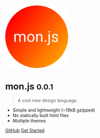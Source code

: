 ![logo](_media/logo.svg)

# mon.js <small>0.0.1</small>

> A cool new design language.

* Simple and lightweight (~19kB gzipped)
* No statically built html files
* Multiple themes

[GitHub](https://github.com/the349/mon.js)
[Get Started](#)
